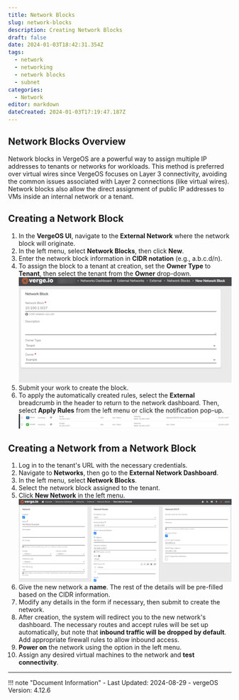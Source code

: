 ```yaml
---
title: Network Blocks
slug: network-blocks
description: Creating Network Blocks
draft: false
date: 2024-01-03T18:42:31.354Z
tags:
  - network
  - networking
  - network blocks
  - subnet
categories:
  - Network
editor: markdown
dateCreated: 2024-01-03T17:19:47.187Z
---
```


## Network Blocks Overview

Network blocks in VergeOS are a powerful way to assign multiple IP addresses to tenants or networks for workloads. This method is preferred over virtual wires since VergeOS focuses on Layer 3 connectivity, avoiding the common issues associated with Layer 2 connections (like virtual wires). Network blocks also allow the direct assignment of public IP addresses to VMs inside an internal network or a tenant.

## Creating a Network Block

1. In the **VergeOS UI**, navigate to the **External Network** where the network block will originate.
2. In the left menu, select **Network Blocks**, then click **New**.
3. Enter the network block information in **CIDR notation** (e.g., a.b.c.d/n).
4. To assign the block to a tenant at creation, set the **Owner Type** to **Tenant**, then select the tenant from the **Owner** drop-down.
   ![new-network-block.png](/public/new-network-block.png)
5. Submit your work to create the block.
6. To apply the automatically created rules, select the **External** breadcrumb in the header to return to the network dashboard. Then, select **Apply Rules** from the left menu or click the notification pop-up.
   ![net-block-rules.png](/public/net-block-rules.png)

## Creating a Network from a Network Block

1. Log in to the tenant's URL with the necessary credentials.
2. Navigate to **Networks**, then go to the **External Network Dashboard**.
3. In the left menu, select **Network Blocks**.
4. Select the network block assigned to the tenant.
5. Click **New Network** in the left menu.
   ![new-net-from-block.png](/public/new-net-from-block.png)
6. Give the new network a **name**. The rest of the details will be pre-filled based on the CIDR information.
7. Modify any details in the form if necessary, then submit to create the network.
8. After creation, the system will redirect you to the new network's dashboard. The necessary routes and accept rules will be set up automatically, but note that **inbound traffic will be dropped by default**. Add appropriate firewall rules to allow inbound access.
9. **Power on** the network using the option in the left menu.
10. Assign any desired virtual machines to the network and **test connectivity**.


---

!!! note "Document Information"
    - Last Updated: 2024-08-29
    - vergeOS Version: 4.12.6
